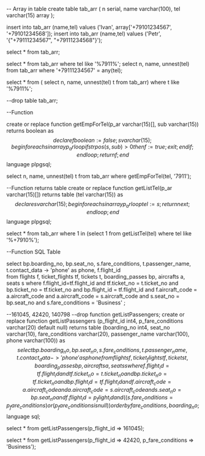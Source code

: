 -- Array in table
create table tab_arr (
 n serial,
 name varchar(100),
 tel varchar(15) array
 );

insert into tab_arr (name,tel) values ('Ivan', array['+79101234567', '+79101234568']);
insert into tab_arr (name,tel) values ('Petr', '{"+79111234567", "+79111234568"}');

select * from tab_arr;

select * from tab_arr where tel like '%7911%';
select n, name, unnest(tel) from tab_arr where '+79111234567' = any(tel);

select * from (
 select n, name, unnest(tel) t from tab_arr)
where t like '%7911%';

--drop table tab_arr;

--Function

create or replace function getEmpForTel(p_ar varchar(15)[], sub varchar(15))
returns boolean
as $$
declare
	f boolean := false;
    s varchar(15);
begin
	foreach s in array p_ar loop
       if strpos(s, sub) > 0 then
          f := true;
          exit;
       end if;
    end loop;
    return f;
end $$ language plpgsql;

select n, name, unnest(tel) t from tab_arr where getEmpForTel(tel, '7911');

--Function returns table
create or replace function getListTel(p_ar varchar(15)[])
returns table (tel varchar(15))
as $$
declare
  s varchar(15);
begin
  foreach s in array p_ar loop
     tel := s;
     return next;
  end loop;
end $$ language plpgsql;


select * from tab_arr where 1 in (select 1 from getListTel(tel) where tel like '%+7910%');

--Function SQL Table

select bp.boarding_no, bp.seat_no, s.fare_conditions, t.passenger_name, t.contact_data -> 'phone' as phone, f.flight_id  
from flights f, ticket_flights tf, tickets t, boarding_passes bp,
     aircrafts a, seats s 
where f.flight_id=tf.flight_id 
  and tf.ticket_no = t.ticket_no 
  and bp.ticket_no = tf.ticket_no
  and bp.flight_id = tf.flight_id
  and f.aircraft_code = a.aircraft_code 
  and a.aircraft_code = s.aircraft_code
  and s.seat_no = bp.seat_no 
  and s.fare_conditions = 'Business'
 ;

--161045, 42420, 140798
--drop  function getListPassengers;
create or replace function getListPassengers (p_flight_id int4, 
                               p_fare_conditions varchar(20) default null)
returns table (boarding_no int4, seat_no varchar(10), fare_conditions varchar(20), 
               passenger_name varchar(100), phone varchar(100))
as $$
select bp.boarding_no, bp.seat_no, s.fare_conditions, 
       t.passenger_name, t.contact_data -> 'phone' as phone  
from flights f, ticket_flights tf, tickets t, boarding_passes bp, aircrafts a, seats s 
where f.flight_id = tf.flight_id 
  and tf.ticket_no = t.ticket_no 
  and bp.ticket_no = tf.ticket_no
  and bp.flight_id = tf.flight_id
  and f.aircraft_code = a.aircraft_code 
  and a.aircraft_code = s.aircraft_code
  and s.seat_no = bp.seat_no 
  and f.flight_id = p_flight_id
  and ((s.fare_conditions = p_fare_conditions) or (p_fare_conditions is null))
order by fare_conditions, boarding_no
 ;
$$ language sql;

select * from getListPassengers(p_flight_id => 161045);

select * from getListPassengers(p_flight_id => 42420, p_fare_conditions => 'Business');
